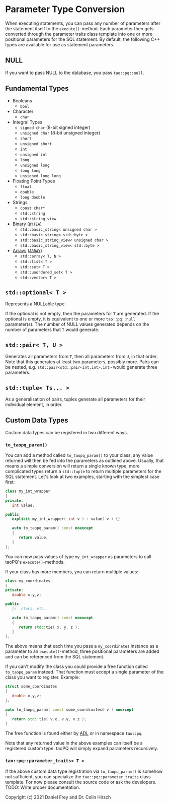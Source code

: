 # Parameter Type Conversion

When executing statements, you can pass any number of parameters after the statement itself to the `execute()`-method.
Each parameter then gets converted through the parameter traits class template into one or more positional parameters for the SQL statement.
By default, the following C++ types are available for use as statement parameters.

## NULL

If you want to pass NULL to the database, you pass `tao::pq::null`.

## Fundamental Types

* Booleans
  * `bool`
* Character
  * `char`
* Integral Types
  * `signed char` (8-bit signed integer)
  * `unsigned char` (8-bit unsigned integer)
  * `short`
  * `unsigned short`
  * `int`
  * `unsigned int`
  * `long`
  * `unsigned long`
  * `long long`
  * `unsigned long long`
* Floating Point Types
  * `float`
  * `double`
  * `long double`
* Strings
  * `const char*`
  * `std::string`
  * `std::string_view`
* [Binary](Binary-Data.md) ([`BYTEA`](https://www.postgresql.org/docs/current/datatype-binary.html))
  * `std::basic_string< unsigned char >`
  * `std::basic_string< std::byte >`
  * `std::basic_string_view< unsigned char >`
  * `std::basic_string_view< std::byte >`
* [Arrays](Arrays.md) ([`ARRAY`](https://www.postgresql.org/docs/current/arrays.html))
  * `std::array< T, N >`
  * `std::list< T >`
  * `std::set< T >`
  * `std::unordered_set< T >`
  * `std::vector< T >`

## `std::optional< T >`

Represents a NULLable type.

If the optional is not empty, then the parameters for `T` are generated.
If the optional is empty, it is equivalent to one or more `tao::pq::null` parameter(s).
The number of NULL values generated depends on the number of parameters that `T` would generate.

## `std::pair< T, U >`

Generates all parameters from `T`, then all parameters from `U`, in that order.
Note that this generates at least two parameters, possibly more.
Pairs can be nested, e.g. `std::pair<std::pair<int,int>,int>` would generate three parameters.

## `std::tuple< Ts... >`

As a generalisation of pairs, tuples generate all parameters for their individual element, in order.

## Custom Data Types

Custom data types can be registered in two different ways.

### `to_taopq_param()`

You can add a method called `to_taopq_param()` to your class, any value returned will then be fed into the parameters as outlined above.
Usually, that means a simple conversion will return a single known type, more complicated types return a `std::tuple` to return multiple parameters for the SQL statement.
Let's look at two examples, starting with the simplest case first:

```c++
class my_int_wrapper
{
private:
   int value;

public:
   explicit my_int_wrapper( int v ) : value( v ) {}

   auto to_taopq_param() const noexcept
   {
      return value;
   }
};
```

You can now pass values of type `my_int_wrapper` as parameters to call taoPQ's `execute()`-methods.

If your class has more members, you can return multiple values:

```c++
class my_coordinates
{
private:
   double x,y,z;

public:
   //  ctors, etc.

   auto to_taopq_param() const noexcept
   {
      return std::tie( x, y, z );
   }
};
```

The above means that each time you pass a `my_coordinates` instance as a parameter to an `execute()`-method, three positional parameters are added and can be referenced from the SQL statement.

If you can't modify the class you could provide a free function called `to_taopq_param` instead.
That function must accept a single parameter of the class you want to register.
Example:

```c++
struct some_coordinates
{
   double x,y,z;
};

auto to_taopq_param( const some_coordinates& v ) noexcept
{
   return std::tie( v.x, v.y, v.z );
}
```

The free function is found either by [ADL](https://en.cppreference.com/w/cpp/language/adl) or in namespace `tao::pq`.

Note that any returned value in the above examples can itself be a registered custom type.
taoPQ will simply expand parameters recursively.

### `tao::pq::parameter_traits< T >`

If the above custom data type registration via `to_taopq_param()` is somehow not sufficient, you can specialize the `tao::pq::parameter_traits` class template.
For now please consult the source code or ask the developers.
TODO: Write proper documentation.

Copyright (c) 2021 Daniel Frey and Dr. Colin Hirsch
